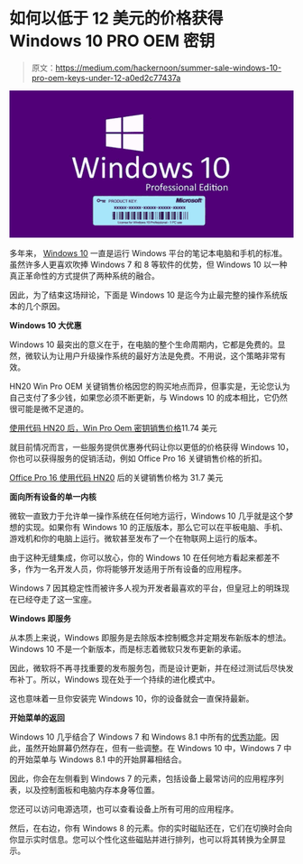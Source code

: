 # 如何以低于 12 美元的价格获得 Windows 10 PRO OEM 密钥

> 原文：<https://medium.com/hackernoon/summer-sale-windows-10-pro-oem-keys-under-12-a0ed2c77437a>

![](img/53230c2bd9c9dbf80be36edc2a5dca54.png)

多年来， [Windows 10](https://hackernoon.com/tagged/windows-10) 一直是运行 Windows 平台的笔记本电脑和手机的标准。虽然许多人更喜欢吹捧 Windows 7 和 8 等软件的优势，但 Windows 10 以一种真正革命性的方式提供了两种系统的融合。

因此，为了结束这场辩论，下面是 Windows 10 是迄今为止最完整的操作系统版本的几个原因。

**Windows 10 大优惠**

Windows 10 最突出的意义在于，在电脑的整个生命周期内，它都是免费的。显然，微软认为让用户升级操作系统的最好方法是免费。不用说，这个策略非常有效。

HN20 Win Pro OEM 关键销售价格因您的购买地点而异，但事实是，无论您认为自己支付了多少钱，如果您必须不断更新，与 Windows 10 的成本相比，它仍然很可能是微不足道的。

[使用代码 HN20 后，Win Pro Oem 密钥销售价格](https://www.urcdkey.com/microsoft-windows-10-pro-oem-cd-key-global_1966-20.html?hackernoon)11.74 美元

就目前情况而言，一些服务提供优惠券代码让你以更低的价格获得 Windows 10，你也可以获得服务的促销活动，例如 Office Pro 16 关键销售价格的折扣。

[Office Pro 16 使用代码 HN20](https://www.urcdkey.com/office2016-professional-plus-cd-key-global_1980-20.html?hackernoon) 后的关键销售价格为 31.7 美元

**面向所有设备的单一内核**

微软一直致力于允许单一操作系统在任何地方运行，Windows 10 几乎就是这个梦想的实现。如果你有 Windows 10 的正版版本，那么它可以在平板电脑、手机、游戏机和你的电脑上运行。微软甚至发布了一个在物联网上运行的版本。

由于这种无缝集成，你可以放心，你的 Windows 10 在任何地方看起来都差不多，作为一名开发人员，你将能够开发适用于所有设备的应用程序。

Windows 7 因其稳定性而被许多人视为开发者最喜欢的平台，但皇冠上的明珠现在已经夺走了这一宝座。

**Windows 即服务**

从本质上来说，Windows 即服务是去除版本控制概念并定期发布新版本的想法。Windows 10 不是一个新版本，而是标志着微软只发布更新的承诺。

因此，微软将不再寻找重要的发布服务包，而是设计更新，并在经过测试后尽快发布补丁。所以，Windows 现在处于一个持续的进化模式中。

这也意味着一旦你安装完 Windows 10，你的设备就会一直保持最新。

**开始菜单的返回**

Windows 10 几乎结合了 Windows 7 和 Windows 8.1 中所有的[优秀功能](https://www.pcmag.com/feature/364187/windows-10-october-2018-update-the-best-new-features)。因此，虽然开始屏幕仍然存在，但有一些调整。在 Windows 10 中，Windows 7 中的开始菜单与 Windows 8.1 中的开始屏幕相结合。

因此，你会在左侧看到 Windows 7 的元素，包括设备上最常访问的应用程序列表，以及控制面板和电脑内存本身等位置。

您还可以访问电源选项，也可以查看设备上所有可用的应用程序。

然后，在右边，你有 Windows 8 的元素。你的实时磁贴还在，它们在切换时会向你显示实时信息。您可以个性化这些磁贴并进行排列，也可以将其转换为全屏显示。